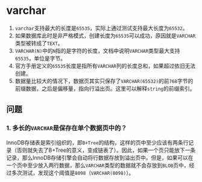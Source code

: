 # varchar

1. `varchar`支持最大的长度是`65535`，实际上通过测试支持最大长度为`65532`。
2. 如果数据库此时是非严格模式，创建长度为`65535`可以成功，原因就是`VARCHAR`类型被转成了`TEXT`。
3. `VARCHAR(N)`中的`N`指的是字符的长度，文档中说明`VARCHAR`类型最大支持`65535`，单位是字节。
4. 官方手册定义的`65535`长度是指所有`VARCHAR`列的长度总和，如果超过依旧无法创建。
5. 数据量比较大的情况下，数据页其实只保存了`VARCHAR(65532)`的前`768`字节的前缀数据，之后是偏移量，指向行溢出页。这里可以解释`string`的前缀索引。

## 问题

### 1. 多长的`VARCHAR`是保存在单个数据页中的？

InnoDB存储表是索引组织的，即`B+Tree`的结构，这样的页中至少应该有两条行记录（否则就失去了B+Tree的意义，变成链表了）。因此，如果一个页只能放下一条记录，那么InnoDB存储引擎会自动将行数据存放到溢出页中。但是，如果可以在一个页中至少放入两行数据，那么`VARCHAR`类型的数据就不会存放到`BLOB`页中，经过多次测试，发现这个阈值是`8098`（`VARCHAR(8098)`）。
